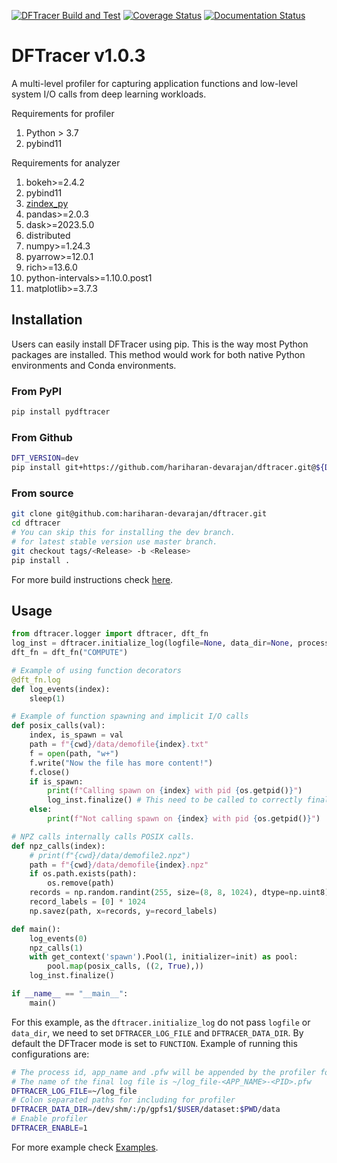 [![DFTracer Build and Test](https://github.com/hariharan-devarajan/dftracer/actions/workflows/ci.yml/badge.svg)](https://github.com/hariharan-devarajan/dftracer/actions/workflows/ci.yml)
[![Coverage Status](https://coveralls.io/repos/github/hariharan-devarajan/dftracer/badge.svg?branch=feature/apis)](https://coveralls.io/github/hariharan-devarajan/dftracer?branch=dev)
[![Documentation Status](https://readthedocs.org/projects/dftracer/badge/?version=latest)](https://dftracer.readthedocs.io/en/latest/?badge=latest)

# DFTracer v1.0.3
A multi-level profiler for capturing application functions and low-level system I/O calls from deep learning workloads.

Requirements for profiler
1. Python > 3.7
2. pybind11

Requirements for analyzer
1. bokeh>=2.4.2
2. pybind11
3. [zindex_py](https://github.com/hariharan-devarajan/zindex.git)
4. pandas>=2.0.3
5. dask>=2023.5.0
6. distributed
7. numpy>=1.24.3
8. pyarrow>=12.0.1
9. rich>=13.6.0
10. python-intervals>=1.10.0.post1
11. matplotlib>=3.7.3

## Installation

Users can easily install DFTracer using pip. This is the way most Python packages are installed.
This method would work for both native Python environments and Conda environments.

### From PyPI

```bash
pip install pydftracer
```

### From Github

```bash
DFT_VERSION=dev
pip install git+https://github.com/hariharan-devarajan/dftracer.git@${DFT_VERSION}
```

### From source

```bash
git clone git@github.com:hariharan-devarajan/dftracer.git
cd dftracer
# You can skip this for installing the dev branch.
# for latest stable version use master branch.
git checkout tags/<Release> -b <Release>
pip install .
```

For more build instructions check [here](https://dftracer.readthedocs.io/en/latest/build.html).

## Usage

```python
from dftracer.logger import dftracer, dft_fn
log_inst = dftracer.initialize_log(logfile=None, data_dir=None, process_id=-1)
dft_fn = dft_fn("COMPUTE")

# Example of using function decorators
@dft_fn.log
def log_events(index):
    sleep(1)

# Example of function spawning and implicit I/O calls
def posix_calls(val):
    index, is_spawn = val
    path = f"{cwd}/data/demofile{index}.txt"
    f = open(path, "w+")
    f.write("Now the file has more content!")
    f.close()
    if is_spawn:
        print(f"Calling spawn on {index} with pid {os.getpid()}")
        log_inst.finalize() # This need to be called to correctly finalize DFTracer.
    else:
        print(f"Not calling spawn on {index} with pid {os.getpid()}")

# NPZ calls internally calls POSIX calls.
def npz_calls(index):
    # print(f"{cwd}/data/demofile2.npz")
    path = f"{cwd}/data/demofile{index}.npz"
    if os.path.exists(path):
        os.remove(path)
    records = np.random.randint(255, size=(8, 8, 1024), dtype=np.uint8)
    record_labels = [0] * 1024
    np.savez(path, x=records, y=record_labels)

def main():
    log_events(0)
    npz_calls(1)
    with get_context('spawn').Pool(1, initializer=init) as pool:
        pool.map(posix_calls, ((2, True),))
    log_inst.finalize()

if __name__ == "__main__":
    main()
```

For this example, as the `dftracer.initialize_log` do not pass `logfile` or `data_dir`, we need to set `DFTRACER_LOG_FILE` and `DFTRACER_DATA_DIR`.
By default the DFTracer mode is set to `FUNCTION`.
Example of running this configurations are:

```bash
# The process id, app_name and .pfw will be appended by the profiler for each app and process.
# The name of the final log file is ~/log_file-<APP_NAME>-<PID>.pfw
DFTRACER_LOG_FILE=~/log_file
# Colon separated paths for including for profiler
DFTRACER_DATA_DIR=/dev/shm/:/p/gpfs1/$USER/dataset:$PWD/data
# Enable profiler
DFTRACER_ENABLE=1
```

For more example check [Examples](https://dftracer.readthedocs.io/en/latest/examples.html).
